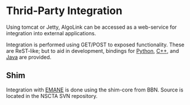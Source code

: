 # Thrid-Party Integration

Using tomcat or Jetty, AlgoLink can be accessed as a web-service for integration into external applications.

Integration is performed using GET/POST to exposed functionality. These are ReST-like; but to aid in development, bindings for [Python](Python/), [C++](Cpp/), and [Java](Java/) are provided.

## Shim

Integration with [EMANE](http://www.nrl.navy.mil/itd/ncs/products/emane) is done using the shim-core from BBN.  Source is located in the NSCTA SVN repository.
